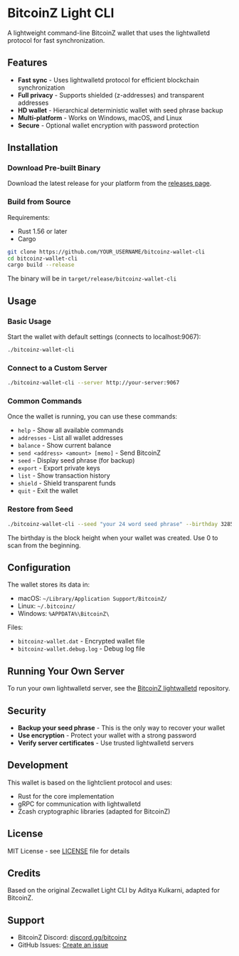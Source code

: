 # BitcoinZ Light CLI

A lightweight command-line BitcoinZ wallet that uses the lightwalletd protocol for fast synchronization.

## Features

- **Fast sync** - Uses lightwalletd protocol for efficient blockchain synchronization
- **Full privacy** - Supports shielded (z-addresses) and transparent addresses
- **HD wallet** - Hierarchical deterministic wallet with seed phrase backup
- **Multi-platform** - Works on Windows, macOS, and Linux
- **Secure** - Optional wallet encryption with password protection

## Installation

### Download Pre-built Binary

Download the latest release for your platform from the [releases page](https://github.com/YOUR_USERNAME/bitcoinz-wallet-cli/releases).

### Build from Source

Requirements:
- Rust 1.56 or later
- Cargo

```bash
git clone https://github.com/YOUR_USERNAME/bitcoinz-wallet-cli
cd bitcoinz-wallet-cli
cargo build --release
```

The binary will be in `target/release/bitcoinz-wallet-cli`

## Usage

### Basic Usage

Start the wallet with default settings (connects to localhost:9067):
```bash
./bitcoinz-wallet-cli
```

### Connect to a Custom Server

```bash
./bitcoinz-wallet-cli --server http://your-server:9067
```

### Common Commands

Once the wallet is running, you can use these commands:

- `help` - Show all available commands
- `addresses` - List all wallet addresses
- `balance` - Show current balance
- `send <address> <amount> [memo]` - Send BitcoinZ
- `seed` - Display seed phrase (for backup)
- `export` - Export private keys
- `list` - Show transaction history
- `shield` - Shield transparent funds
- `quit` - Exit the wallet

### Restore from Seed

```bash
./bitcoinz-wallet-cli --seed "your 24 word seed phrase" --birthday 328500
```

The birthday is the block height when your wallet was created. Use 0 to scan from the beginning.

## Configuration

The wallet stores its data in:
- macOS: `~/Library/Application Support/BitcoinZ/`
- Linux: `~/.bitcoinz/`
- Windows: `%APPDATA%\BitcoinZ\`

Files:
- `bitcoinz-wallet.dat` - Encrypted wallet file
- `bitcoinz-wallet.debug.log` - Debug log file

## Running Your Own Server

To run your own lightwalletd server, see the [BitcoinZ lightwalletd](https://github.com/simbav911/lightwalletd-bitcoinz) repository.

## Security

- **Backup your seed phrase** - This is the only way to recover your wallet
- **Use encryption** - Protect your wallet with a strong password
- **Verify server certificates** - Use trusted lightwalletd servers

## Development

This wallet is based on the lightclient protocol and uses:
- Rust for the core implementation
- gRPC for communication with lightwalletd
- Zcash cryptographic libraries (adapted for BitcoinZ)

## License

MIT License - see [LICENSE](LICENSE) file for details

## Credits

Based on the original Zecwallet Light CLI by Aditya Kulkarni, adapted for BitcoinZ.

## Support

- BitcoinZ Discord: [discord.gg/bitcoinz](https://discord.gg/bitcoinz)
- GitHub Issues: [Create an issue](https://github.com/YOUR_USERNAME/bitcoinz-wallet-cli/issues)
